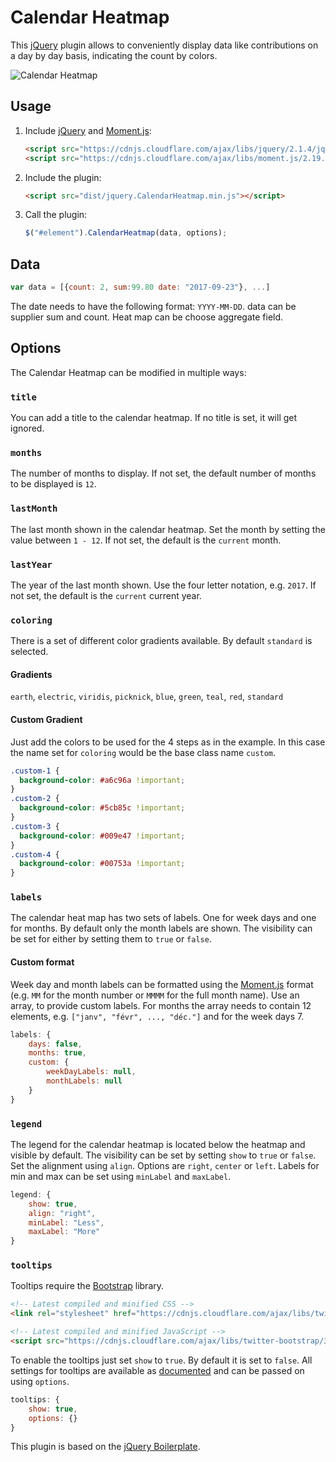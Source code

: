 # Calendar Heatmap

This [jQuery] plugin allows to conveniently display data like contributions on a day by day basis, indicating the count by colors.

![Calendar Heatmap](https://user-images.githubusercontent.com/6181737/33098032-04143994-ceda-11e7-9a05-47dbef561a70.png)

## Usage

1. Include [jQuery] and [Moment.js]:

	```html
	<script src="https://cdnjs.cloudflare.com/ajax/libs/jquery/2.1.4/jquery.min.js"></script>
	<script src="https://cdnjs.cloudflare.com/ajax/libs/moment.js/2.19.2/moment.min.js"></script>
	```

2. Include the plugin:

	```html
	<script src="dist/jquery.CalendarHeatmap.min.js"></script>
	```

3. Call the plugin:

	```javascript
	$("#element").CalendarHeatmap(data, options);
	```

## Data

```javascript
var data = [{count: 2, sum:99.80 date: "2017-09-23"}, ...]
```
The date needs to have the following format: `YYYY-MM-DD`. data can be supplier sum and count. Heat map can be choose aggregate field.

## Options

The Calendar Heatmap can be modified in multiple ways:

### `title`
You can add a title to the calendar heatmap. If no title is set, it will get ignored.

### `months`
The number of months to display. If not set, the default number of months to be displayed is `12`.

### `lastMonth`
The last month shown in the calendar heatmap. Set the month by setting the value between `1 - 12`. If not set, the default is the `current` month.

### `lastYear`
The year of the last month shown. Use the four letter notation, e.g. `2017`. If not set, the default is the `current` current year.

### `coloring`
There is a set of different color gradients available. By default `standard` is selected.

#### Gradients
 `earth`, `electric`, `viridis`, `picknick`, `blue`, `green`, `teal`, `red`, `standard`

#### Custom Gradient
Just add the colors to be used for the 4 steps as in the example. In this case the name set for `coloring` would be the base class name `custom`.

```css
.custom-1 {
  background-color: #a6c96a !important;
}
.custom-2 {
  background-color: #5cb85c !important;
}
.custom-3 {
  background-color: #009e47 !important;
}
.custom-4 {
  background-color: #00753a !important;
}
```


### `labels`
The calendar heat map has two sets of labels. One for week days and one for months. By default only the month labels are shown. The visibility can be set for either by setting them to `true` or `false`.

#### Custom format
Week day and month labels can be formatted using the [Moment.js] format (e.g. `MM` for the month number or `MMMM` for the full month name). Use an array, to provide custom labels. For months the array needs to contain 12 elements, e.g. `["janv", "févr", ..., "déc."]` and for the week days 7.

```javascript
labels: {
	days: false,
	months: true,
	custom: {
		weekDayLabels: null,
		monthLabels: null
	}
}
```

### `legend`
The legend for the calendar heatmap is located below the heatmap and visible by default. The visibility can be set by setting `show` to `true` or `false`. Set the alignment using `align`. Options are `right`, `center` or `left`. Labels for min and max can be set using `minLabel` and `maxLabel`. 

```javascript
legend: {
	show: true,
	align: "right",
	minLabel: "Less",
	maxLabel: "More"
}
```

### `tooltips`
Tooltips require the [Bootstrap] library.

```html
<!-- Latest compiled and minified CSS -->
<link rel="stylesheet" href="https://cdnjs.cloudflare.com/ajax/libs/twitter-bootstrap/3.3.7/css/bootstrap.min.css">

<!-- Latest compiled and minified JavaScript -->
<script src="https://cdnjs.cloudflare.com/ajax/libs/twitter-bootstrap/3.3.7/js/bootstrap.min.js"></script>
```

To enable the tooltips just set `show` to `true`. By default it is set to `false`. All settings for tooltips are available as [documented][tooltip-documentation] and can be passed on using `options`.

```javascript
tooltips: {
	show: true,
	options: {}
}
```

This plugin is based on the [jQuery Boilerplate](https://github.com/jquery-boilerplate/jquery-boilerplate).

[Moment.js]: http://momentjs.com/
[jQuery]: http://jquery.com/
[Bootstrap]: https://getbootstrap.com/
[tooltip-documentation]: https://getbootstrap.com/docs/3.3/javascript/#tooltips
